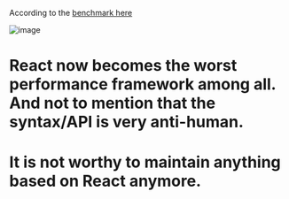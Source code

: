 According to the [benchmark here](https://github.com/krausest/js-framework-benchmark)

![image](https://github.com/Casual-UI/react/assets/41723543/c2d9ce4a-8934-4b8a-842e-fb9dce989432)

# React now becomes the worst performance framework among all. And not to mention that the syntax/API is very anti-human.
# It is not worthy to maintain anything based on React anymore.
